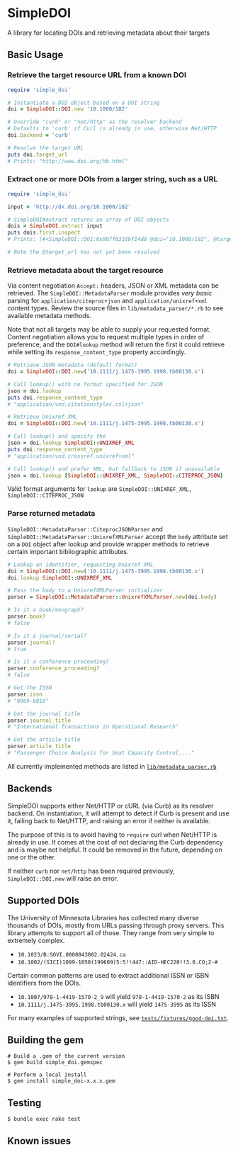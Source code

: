 # SimpleDOI
A library for locating DOIs and retrieving metadata about their targets

## Basic Usage
### Retrieve the target resource URL from a known DOI

```ruby
require 'simple_doi'

# Instantiate a DOI object based on a DOI string
doi = SimpleDOI::DOI.new '10.1000/182'

# Override "curb" or "net/http" as the resolver backend
# Defaults to 'curb' if Curl is already in use, otherwise Net/HTTP
doi.backend = 'curb'

# Resolve the target URL
puts doi.target_url
# Prints: "http://www.doi.org/hb.html"
```

### Extract one or more DOIs from a larger string, such as a URL
```ruby
require 'simple_doi'

input = 'http://dx.doi.org/10.1000/182'

# SimpleDOI#extract returns an array of DOI objects
dois = SimpleDOI.extract input
puts dois.first.inspect
# Prints: [#<SimpleDOI::DOI:0x007f6316bf14d8 @doi="10.1000/182", @target_url=nil, @backend=curb>]

# Note the @target_url has not yet been resolved
```

### Retrieve metadata about the target resource
Via content negotiation `Accept:` headers, JSON or XML metadata can be
retrieved.  The `SimpleDOI::MetadataParser` module provides _very basic_ parsing
for `application/citeproc+json` and `application/unixref+xml` content types.
Review the source files in `lib/metadata_parser/*.rb` to see available metadata
methods.

Note that not all targets may be able to supply your requested format. Content
negotiation allows you to request multiple types in order of preference, and the
`DOI#lookup` method will return the first it could retrieve while setting its
`response_content_type` property accordingly.

```ruby
# Retrieve JSON metadata (default format)
doi = SimpleDOI::DOI.new('10.1111/j.1475-3995.1998.tb00130.x')

# Call lookup() with no format specified for JSON
json = doi.lookup
puts doi.response_content_type
# "application/vnd.citationstyles.csl+json"

# Retrieve Unixref XML
doi = SimpleDOI::DOI.new('10.1111/j.1475-3995.1998.tb00130.x')

# Call lookup() and specify the
json = doi.lookup SimpleDOI::UNIXREF_XML
puts doi.response_content_type
# "application/vnd.crossref.unixref+xml"

# Call lookup() and prefer XML, but fallback to JSON if unavailable
json = doi.lookup [SimpleDOI::UNIXREF_XML, SimpleDOI::CITEPROC_JSON]

```

Valid format arguments for `lookup` are `SimpleDOI::UNIXREF_XML,
SimpleDOI::CITEPROC_JSON`

### Parse returned metadata
`SimpleDOI::MetadataParser::CiteprocJSONParser` and
`SimpleDOI::MetadataParser::UnixrefXMLParser` accept the `body` attribute set on
a `DOI` object after lookup and provide wrapper methods to retrieve certain
important bibliographic attributes.

```ruby
# Lookup an identifier, requesting Unixref XML
doi = SimpleDOI::DOI.new('10.1111/j.1475-3995.1998.tb00130.x')
doi.lookup SimpleDOI::UNIXREF_XML

# Pass the body to a UnixrefXMLParser initializer
parser = SimpleDOI::MetadataParser::UnixrefXMLParser.new(doi.body)

# Is it a book/mongraph?
parser.book?
# false

# Is it a journal/serial?
parser.journal?
# true

# Is it a conference proceeding?
parser.conference_proceeding?
# false

# Get the ISSN
parser.issn
# "0969-6016"

# Get the journal title
parser.journal_title
# "International Transactions in Operational Research"

# Get the article title
parser.article_title
# "Passenger Choice Analysis for Seat Capacity Control...."

```

All currently implemented methods are listed in
[`lib/metadata_parser.rb`](lib/metadata_parser.rb)

## Backends
SimpleDOI supports either Net/HTTP or cURL (via Curb) as its resolver backend.
On instantiation, it will attempt to detect if Curb is present and use it,
falling back to Net/HTTP, and raising an error if neither is available.

The purpose of this is to avoid having to `require` curl when Net/HTTP is
already in use. It comes at the cost of not declaring the Curb dependency and is
maybe not helpful. It could be removed in the future, depending on one or the
other.

If neither `curb` nor `net/http` has been required previously,
`SimpleDOI::DOI.new` will raise an error.

## Supported DOIs
The University of Minnesota Libraries has collected many diverse thousands of
DOIs, mostly from URLs passing through proxy servers. This library attempts to
support all of those. They range from very simple to extremely complex.

- `10.1023/B:SOVI.0000043002.02424.ca`
- `10.1002/(SICI)1099-1050(199609)5:5!!447::AID-HEC220!!3.0.CO;2-#`

Certain common patterns are used to extract additional ISSN or ISBN identifiers
from the DOIs.

- `10.1007/978-1-4419-1570-2_9` will yield `978-1-4419-1570-2` as its ISBN
- `10.1111/j.1475-3995.1998.tb00130.x` will yield `1475-3995` as its ISSN

For many examples of supported strings, see
[`tests/fixtures/good-doi.txt`](tests/fixtures/good-doi.txt).

## Building the gem
```shell
# Build a .gem of the current version
$ gem build simple_doi.gemspec

# Perform a local install
$ gem install simple_doi-x.x.x.gem
```

## Testing
```shell
$ bundle exec rake test
```

## Known issues

